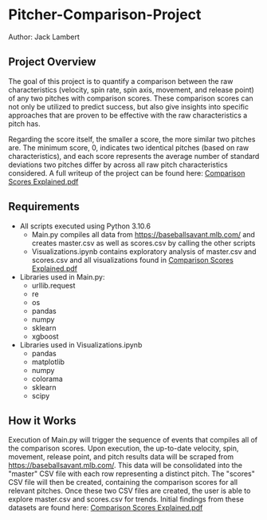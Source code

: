 # Pitcher-Comparison-Project
Author: Jack Lambert

## Project Overview
The goal of this project is to quantify a comparison between the raw characteristics (velocity, spin rate, spin axis, movement, and release point) of any two pitches with comparison scores. These comparison scores can not only be utilized to predict success, but also give insights into specific approaches that are proven to be effective with the raw characteristics a pitch has. 

Regarding the score itself, the smaller a score, the more similar two pitches are. The minimum score, 0, indicates two identical pitches (based on raw characteristics), and each score represents the average number of standard deviations two pitches differ by across all raw pitch characteristics considered. A full writeup of the project can be found here: [Comparison Scores Explained.pdf](https://github.com/jacklambert1/Pitcher-Comparison-Project/files/9382836/Comparison.Scores.Explained.pdf)

## Requirements
- All scripts executed using Python 3.10.6
  - Main.py compiles all data from https://baseballsavant.mlb.com/ and creates master.csv as well as scores.csv by calling the other scripts
  - Visualizations.ipynb contains exploratory analysis of master.csv and scores.csv and all visualizations found in [Comparison Scores Explained.pdf](https://github.com/jacklambert1/Pitcher-Comparison-Project/files/9382836/Comparison.Scores.Explained.pdf)
- Libraries used in Main.py:
  - urllib.request
  - re
  - os
  - pandas
  - numpy
  - sklearn
  - xgboost
- Libraries used in Visualizations.ipynb
  - pandas
  - matplotlib
  - numpy
  - colorama
  - sklearn
  - scipy

## How it Works
Execution of Main.py will trigger the sequence of events that compiles all of the comparison scores. Upon execution, the up-to-date velocity, spin, movement, release point, and pitch results data will be scraped from https://baseballsavant.mlb.com/. This data will be consolidated into the "master" CSV file with each row representing a distinct pitch. The "scores" CSV file will then be created, containing the comparison scores for all relevant pitches. Once these two CSV files are created, the user is able to explore master.csv and scores.csv for trends. Initial findings from these datasets are found here: [Comparison Scores Explained.pdf](https://github.com/jacklambert1/Pitcher-Comparison-Project/files/9382836/Comparison.Scores.Explained.pdf)
